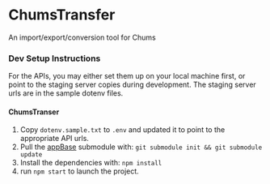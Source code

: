 # ChumsTransfer
An import/export/conversion tool for Chums


### Dev Setup Instructions
For the APIs, you may either set them up on your local machine first, or point to the staging server copies during development.  The staging server urls are in the sample dotenv files.

#### ChumsTranser
1. Copy `dotenv.sample.txt` to `.env` and updated it to point to the appropriate API urls. 
2. Pull the [appBase](https://github.com/LiveChurchSolutions/AppBase) submodule with: `git submodule init && git submodule update`
3. Install the dependencies with: `npm install`
4. run `npm start` to launch the project.

